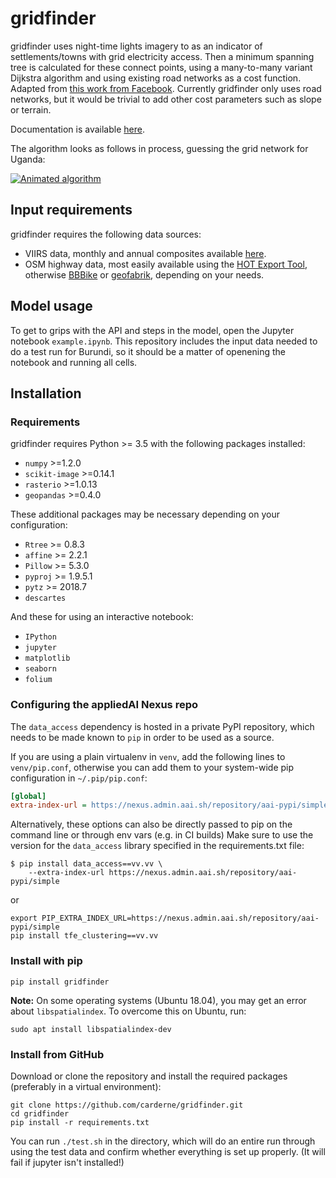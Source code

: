 # gridfinder

gridfinder uses night-time lights imagery to as an indicator of settlements/towns with grid electricity access. Then a minimum spanning tree is calculated for these connect points, using a many-to-many variant Dijkstra algorithm and using existing road networks as a cost function. Adapted from [this work from Facebook](https://github.com/facebookresearch/many-to-many-dijkstra). Currently gridfinder only uses road networks, but it would be trivial to add other cost parameters such as slope or terrain.

Documentation is available [here](http://customers.pages.aai.lab/tfe/vida/gridfinder/docs/).

The algorithm looks as follows in process, guessing the grid network for Uganda:

[![Animated algorithm](https://raw.githubusercontent.com/carderne/gridfinder/master/gridfinder-animated.gif)](#)

## Input requirements
gridfinder requires the following data sources:
- VIIRS data, monthly and annual composites available [here](https://ngdc.noaa.gov/eog/viirs/download_dnb_composites.html).
- OSM highway data, most easily available using the [HOT Export Tool](https://export.hotosm.org/en/v3/), otherwise [BBBike](https://extract.bbbike.org/) or [geofabrik](https://download.geofabrik.de/), depending on your needs.

## Model usage

To get to grips with the API and steps in the model, open the Jupyter notebook `example.ipynb`. This repository  includes the input data needed to do a test run for Burundi, so it should be a matter of openening the notebook and running all cells.

## Installation
### Requirements
gridfinder requires Python >= 3.5 with the following packages installed:
 - `numpy` >=1.2.0
 - `scikit-image` >=0.14.1
 - `rasterio` >=1.0.13
 - `geopandas` >=0.4.0

These additional packages may be necessary depending on your configuration:
 - `Rtree` >= 0.8.3
 - `affine` >= 2.2.1
 - `Pillow` >= 5.3.0
 - `pyproj` >= 1.9.5.1
 - `pytz` >= 2018.7
 - `descartes`

 And these for using an interactive notebook:
 - `IPython`
 - `jupyter`
 - `matplotlib`
 - `seaborn`
 - `folium`

### Configuring the appliedAI Nexus repo

The `data_access` dependency is hosted in a private PyPI repository, which needs
to be made known to `pip` in order to be used as a source.

If you are using a plain virtualenv in `venv`, add the following lines to `venv/pip.conf`,
otherwise you can add them to your system-wide pip configuration in `~/.pip/pip.conf`:

```ini
[global]
extra-index-url = https://nexus.admin.aai.sh/repository/aai-pypi/simple
```

Alternatively, these options can also be directly passed to
pip on the command line or through env vars (e.g. in CI builds)
Make sure to use the version for the `data_access` library specified in the requirements.txt file:

```shell script
$ pip install data_access==vv.vv \
    --extra-index-url https://nexus.admin.aai.sh/repository/aai-pypi/simple
```

or

```shell script
export PIP_EXTRA_INDEX_URL=https://nexus.admin.aai.sh/repository/aai-pypi/simple
pip install tfe_clustering==vv.vv
``` 


### Install with pip

    pip install gridfinder

**Note:** On some operating systems (Ubuntu 18.04), you may get an error about `libspatialindex`. To overcome this on Ubuntu, run:

    sudo apt install libspatialindex-dev

### Install from GitHub
Download or clone the repository and install the required packages (preferably in a virtual environment):

    git clone https://github.com/carderne/gridfinder.git
    cd gridfinder
    pip install -r requirements.txt

You can run ```./test.sh``` in the directory, which will do an entire run through using the test data and confirm whether everything is set up properly. (It will fail if jupyter isn't installed!)


